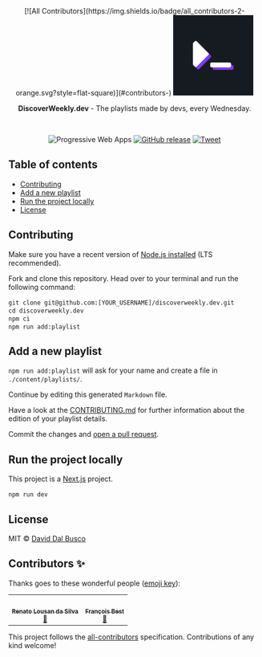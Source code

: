 <div align="center">
<!-- ALL-CONTRIBUTORS-BADGE:START - Do not remove or modify this section -->
[![All Contributors](https://img.shields.io/badge/all_contributors-2-orange.svg?style=flat-square)](#contributors-)
<!-- ALL-CONTRIBUTORS-BADGE:END -->
  <a href="https://discoverweekly.dev"><img src="public/favicon/android-chrome-512x512.png" alt="DiscoverWeekly.dev logo" height="160"></a>

  <br/>

  <p><strong>DiscoverWeekly.dev</strong> - The playlists made by devs, every Wednesday.</p>

  <br/>

![Progressive Web Apps](https://img.shields.io/website?label=Progressive%20Web%20Apps&url=https%3A%2F%2Fdiscoverweekly.dev)
[![GitHub release](https://img.shields.io/github/release/peterpeterparker/discoverweekly.dev/all?logo=GitHub)](https://github.com/peterpeterparker/discoverweekly.dev/releases/latest)
[![Tweet](https://img.shields.io/twitter/url?url=https%3A%2F%discoverweekly.dev)](https://twitter.com/intent/tweet?url=https%3A%2F%2Fdiscoverweekly.dev&text=Checkout%20DiscoverWeekly.dev%20by%20%40daviddalbusco%20%F0%9F%A4%9F)

</div>

## Table of contents

- [Contributing](#contributing)
- [Add a new playlist](#add-a-new-playlist)
- [Run the project locally](#run-the-project-locally)
- [License](#license)

## Contributing

Make sure you have a recent version of [Node.js installed](https://nodejs.org/en/) (LTS recommended).

Fork and clone this repository. Head over to your terminal and run the following command:

```
git clone git@github.com:[YOUR_USERNAME]/discoverweekly.dev.git
cd discoverweekly.dev
npm ci
npm run add:playlist
```

## Add a new playlist

`npm run add:playlist` will ask for your name and create a file in `./content/playlists/`.

Continue by editing this generated `Markdown` file.

Have a look at the [CONTRIBUTING.md](./CONTRIBUTING.md) for further information about the edition of your playlist details.

Commit the changes and [open a pull request](https://help.github.com/en/github/collaborating-with-issues-and-pull-requests/creating-a-pull-request).

## Run the project locally

This project is a [Next.js](https://nextjs.org/) project.

```
npm run dev
```

## License

MIT © [David Dal Busco](mailto:david.dalbusco@outlook.com)

## Contributors ✨

Thanks goes to these wonderful people ([emoji key](https://allcontributors.org/docs/en/emoji-key)):

<!-- ALL-CONTRIBUTORS-LIST:START - Do not remove or modify this section -->
<!-- prettier-ignore-start -->
<!-- markdownlint-disable -->
<table>
  <tr>
    <td align="center"><a href="http://www.facebook.com/renato.lousan"><img src="https://avatars.githubusercontent.com/u/14253584?v=4?s=100" width="100px;" alt=""/><br /><sub><b>Renato Lousan da Silva</b></sub></a><br /><a href="#blog-renatolousan" title="Blogposts">📝</a></td>
    <td align="center"><a href="https://francoisbest.com"><img src="https://avatars.githubusercontent.com/u/1174092?v=4?s=100" width="100px;" alt=""/><br /><sub><b>François Best</b></sub></a><br /><a href="#blog-franky47" title="Blogposts">📝</a></td>
  </tr>
</table>

<!-- markdownlint-restore -->
<!-- prettier-ignore-end -->

<!-- ALL-CONTRIBUTORS-LIST:END -->

This project follows the [all-contributors](https://github.com/all-contributors/all-contributors) specification. Contributions of any kind welcome!